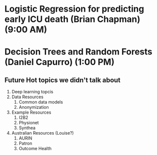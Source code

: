 # Logistic Regression for predicting early ICU death (Brian Chapman) (9:00 AM)

# Decision Trees and Random Forests (Daniel Capurro) (1:00 PM) 


## Future Hot topics we didn't talk about

1. Deep learning topcis
1. Data Resources
    1. Common data models
    1. Anonymization
1. Example Resources
    1. I2B2
    1. Physionet
    1. Synthea
1. Australian Resources (Louise?)
    1. AURIN
    1. Patron
    1. Outcome Health

